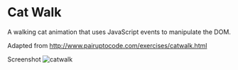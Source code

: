 # Cat Walk

A walking cat animation that uses JavaScript events to manipulate the DOM.

Adapted from 
http://www.pairuptocode.com/exercises/catwalk.html

Screenshot
![catwalk](https://cloud.githubusercontent.com/assets/6165320/13506026/de601fc6-e130-11e5-996f-20d7a8d5bc3c.png)
